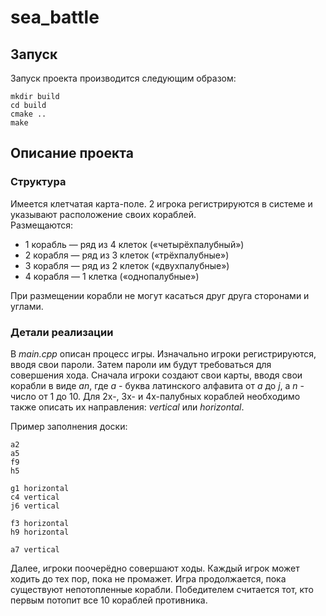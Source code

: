 # sea_battle

## Запуск
Запуск проекта производится следующим образом:
```
mkdir build
cd build
cmake ..
make
```

## Описание проекта

### Структура
Имеется клетчатая карта-поле. 2 игрока регистрируются в системе и указывают расположение своих кораблей.  
Размещаются:
* 1 корабль — ряд из 4 клеток («четырёхпалубный»)
* 2 корабля — ряд из 3 клеток («трёхпалубные»)
* 3 корабля — ряд из 2 клеток («двухпалубные»)
* 4 корабля — 1 клетка («однопалубные»)

При размещении корабли не могут касаться друг друга сторонами и углами.

### Детали реализации

В *main.cpp* описан процесс игры.
Изначально игроки регистрируются, вводя свои пароли.
Затем пароли им будут требоваться для совершения хода.
Сначала игроки создают свои карты, вводя свои корабли в виде
*an*, где *a* - буква латинского алфавита от *a* до *j*, а *n* - число
от 1 до 10. Для 2х-, 3х- и 4х-палубных кораблей необходимо также
описать их направления: *vertical* или *horizontal*.

Пример заполнения доски:
```
a2
a5
f9
h5

g1 horizontal
c4 vertical
j6 vertical

f3 horizontal
h9 horizontal

a7 vertical
``` 
Далее, игроки поочерёдно совершают ходы.
Каждый игрок может ходить до тех пор, пока не промажет.
Игра продолжается, пока существуют непотопленные корабли.
Победителем считается тот, кто первым потопит все 10 кораблей противника.

